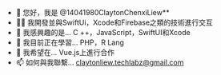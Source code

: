 - 👋 您好，我是 @14041980ClaytonChenxiLiew**
- 👩‍💻 我開發並與SwiftUi，Xcode和Firebase之類的技術進行交互
- 👀 我感興趣的是... C ++，JavaScript，SwiftUI和Xcode
- 🌱 我目前正在學習... PHP，R Lang
- 💞️ 我希望在... Vue.js上進行合作
- 📫 如何與我聯繫... claytonliew.techlabz@gmail.com

<!---
14041980ClaytonChLiew/14041980ClaytonChLiew is a ✨ special ✨ repository because its `README.md` (this file) appears on your GitHub profile.
You can click the Preview link to take a look at your changes.
--->
